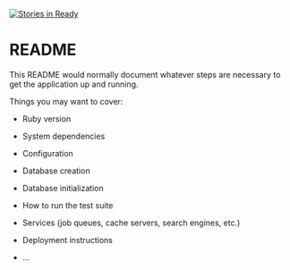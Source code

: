 [![Stories in Ready](https://badge.waffle.io/CyberStrike/guild.png?label=ready&title=Ready)](https://waffle.io/CyberStrike/guild)
# README

This README would normally document whatever steps are necessary to get the
application up and running.

Things you may want to cover:

* Ruby version

* System dependencies

* Configuration

* Database creation

* Database initialization

* How to run the test suite

* Services (job queues, cache servers, search engines, etc.)

* Deployment instructions

* ...


